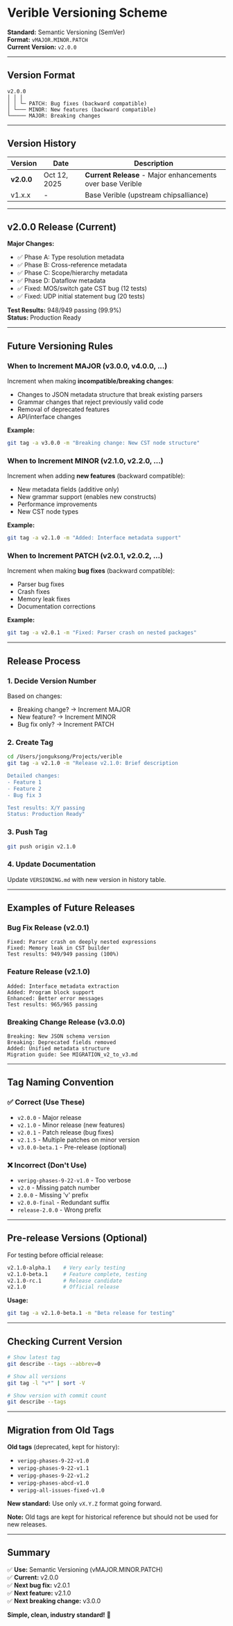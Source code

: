 # Verible Versioning Scheme

**Standard:** Semantic Versioning (SemVer)  
**Format:** `vMAJOR.MINOR.PATCH`  
**Current Version:** `v2.0.0`

---

## Version Format

```
v2.0.0
│ │ │
│ │ └─ PATCH: Bug fixes (backward compatible)
│ └─── MINOR: New features (backward compatible)
└───── MAJOR: Breaking changes
```

---

## Version History

| Version | Date | Description |
|---------|------|-------------|
| **v2.0.0** | Oct 12, 2025 | **Current Release** - Major enhancements over base Verible |
| v1.x.x | - | Base Verible (upstream chipsalliance) |

---

## v2.0.0 Release (Current)

**Major Changes:**
- ✅ Phase A: Type resolution metadata
- ✅ Phase B: Cross-reference metadata
- ✅ Phase C: Scope/hierarchy metadata
- ✅ Phase D: Dataflow metadata
- ✅ Fixed: MOS/switch gate CST bug (12 tests)
- ✅ Fixed: UDP initial statement bug (20 tests)

**Test Results:** 948/949 passing (99.9%)  
**Status:** Production Ready

---

## Future Versioning Rules

### When to Increment MAJOR (v3.0.0, v4.0.0, ...)

Increment when making **incompatible/breaking changes**:
- Changes to JSON metadata structure that break existing parsers
- Grammar changes that reject previously valid code
- Removal of deprecated features
- API/interface changes

**Example:**
```bash
git tag -a v3.0.0 -m "Breaking change: New CST node structure"
```

### When to Increment MINOR (v2.1.0, v2.2.0, ...)

Increment when adding **new features** (backward compatible):
- New metadata fields (additive only)
- New grammar support (enables new constructs)
- Performance improvements
- New CST node types

**Example:**
```bash
git tag -a v2.1.0 -m "Added: Interface metadata support"
```

### When to Increment PATCH (v2.0.1, v2.0.2, ...)

Increment when making **bug fixes** (backward compatible):
- Parser bug fixes
- Crash fixes
- Memory leak fixes
- Documentation corrections

**Example:**
```bash
git tag -a v2.0.1 -m "Fixed: Parser crash on nested packages"
```

---

## Release Process

### 1. Decide Version Number

Based on changes:
- Breaking change? → Increment MAJOR
- New feature? → Increment MINOR
- Bug fix only? → Increment PATCH

### 2. Create Tag

```bash
cd /Users/jonguksong/Projects/verible
git tag -a v2.1.0 -m "Release v2.1.0: Brief description

Detailed changes:
- Feature 1
- Feature 2
- Bug fix 3

Test results: X/Y passing
Status: Production Ready"
```

### 3. Push Tag

```bash
git push origin v2.1.0
```

### 4. Update Documentation

Update `VERSIONING.md` with new version in history table.

---

## Examples of Future Releases

### Bug Fix Release (v2.0.1)
```
Fixed: Parser crash on deeply nested expressions
Fixed: Memory leak in CST builder
Test results: 949/949 passing (100%)
```

### Feature Release (v2.1.0)
```
Added: Interface metadata extraction
Added: Program block support
Enhanced: Better error messages
Test results: 965/965 passing
```

### Breaking Change Release (v3.0.0)
```
Breaking: New JSON schema version
Breaking: Deprecated fields removed
Added: Unified metadata structure
Migration guide: See MIGRATION_v2_to_v3.md
```

---

## Tag Naming Convention

### ✅ Correct (Use These)

- `v2.0.0` - Major release
- `v2.1.0` - Minor release (new features)
- `v2.0.1` - Patch release (bug fixes)
- `v2.1.5` - Multiple patches on minor version
- `v3.0.0-beta.1` - Pre-release (optional)

### ❌ Incorrect (Don't Use)

- `veripg-phases-9-22-v1.0` - Too verbose
- `v2.0` - Missing patch number
- `2.0.0` - Missing 'v' prefix
- `v2.0.0-final` - Redundant suffix
- `release-2.0.0` - Wrong prefix

---

## Pre-release Versions (Optional)

For testing before official release:

```bash
v2.1.0-alpha.1    # Very early testing
v2.1.0-beta.1     # Feature complete, testing
v2.1.0-rc.1       # Release candidate
v2.1.0            # Official release
```

**Usage:**
```bash
git tag -a v2.1.0-beta.1 -m "Beta release for testing"
```

---

## Checking Current Version

```bash
# Show latest tag
git describe --tags --abbrev=0

# Show all versions
git tag -l "v*" | sort -V

# Show version with commit count
git describe --tags
```

---

## Migration from Old Tags

**Old tags** (deprecated, kept for history):
- `veripg-phases-9-22-v1.0`
- `veripg-phases-9-22-v1.1`
- `veripg-phases-9-22-v1.2`
- `veripg-phases-abcd-v1.0`
- `veripg-all-issues-fixed-v1.0`

**New standard:** Use only `vX.Y.Z` format going forward.

**Note:** Old tags are kept for historical reference but should not be used for new releases.

---

## Summary

✅ **Use:** Semantic Versioning (vMAJOR.MINOR.PATCH)  
✅ **Current:** v2.0.0  
✅ **Next bug fix:** v2.0.1  
✅ **Next feature:** v2.1.0  
✅ **Next breaking change:** v3.0.0

**Simple, clean, industry standard!** 🚀

